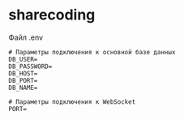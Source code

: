# sharecoding

Файл .env
```env
# Параметры подключения к основной базе данных
DB_USER=
DB_PASSWORD=
DB_HOST=
DB_PORT=
DB_NAME=

# Параметры подключения к WebSocket
PORT=
```

